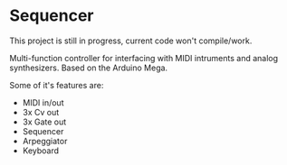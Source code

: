 # Sequencer
 
This project is still in progress, current code won't compile/work.

Multi-function controller for interfacing with MIDI intruments and analog synthesizers. Based on the Arduino Mega.

Some of it's features are:
- MIDI in/out
- 3x Cv out
- 3x Gate out
- Sequencer
- Arpeggiator
- Keyboard

